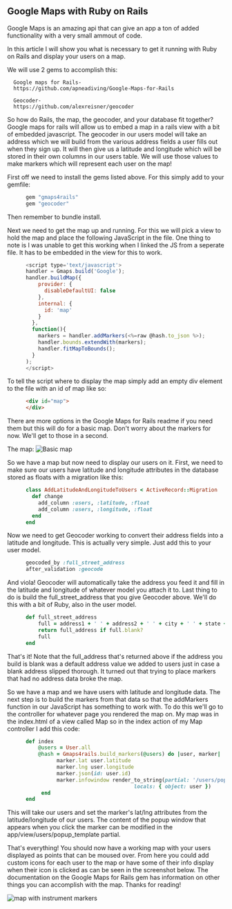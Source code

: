 ## Google Maps with Ruby on Rails

Google Maps is an amazing api that can give an app a ton of added functionality with a very small ammout of code.

In this article I will show you what is necessary to get it running with Ruby on Rails and display your users on a map.

We will use 2 gems to accomplish this:

      Google maps for Rails-
      https://github.com/apneadiving/Google-Maps-for-Rails
      
      Geocoder-
      https://github.com/alexreisner/geocoder
            
  So how do Rails, the map, the geocoder, and your database fit together? Google maps for rails will allow us to embed a map in a rails view with a bit of embedded javascript. The geocoder in our users model will take an address which we will build from the various address fields a user fills out when they sign up. It will then give us a latitude and longitude which will be stored in their own columns in our users table. We will use those values to make markers which will represent each user on the map!

First off we need to install the gems listed above. For this simply add to your gemfile:

```ruby
      gem "gmaps4rails"
      gem "geocoder"
```

Then remember to bundle install.

Next we need to get the map up and running. For this we will pick a view to hold the map and place the following JavaScript in the file. One thing to note is I was unable to get this working when I linked the JS from a seperate file. It has to be embedded in the view for this to work.

```javascript
      <script type='text/javascript'>
      handler = Gmaps.build('Google');
      handler.buildMap({
          provider: {
            disableDefaultUI: false
          },
          internal: {
            id: 'map'
          }
        },
        function(){
          markers = handler.addMarkers(<%=raw @hash.to_json %>);
          handler.bounds.extendWith(markers);
          handler.fitMapToBounds();
        }
      );
      </script>
```

To tell the script where to display the map simply add an empty div element to the file with an id of map like so:

```html
      <div id="map">
      </div>
```
      
There are more options in the Google Maps for Rails readme if you need them but this will do for a basic map. Don't worry about the markers for now. We'll get to those in a second. 

The map:
![Basic map](https://raw.githubusercontent.com/NickManos/Screenshots/master/map.png "Basic Google Map") 

So we have a map but now need to display our users on it. First, we need to make sure our users have latitude and longitude attributes in the database stored as floats with a migration like this:

```ruby
      class AddLatitudeAndLongitudeToUsers < ActiveRecord::Migration
        def change
          add_column :users, :latitude, :float
          add_column :users, :longitude, :float
        end
      end
```

Now we need to get Geocoder working to convert their address fields into a latitude and longitude. This is actually very simple. Just add this to your user model.

```ruby
      geocoded_by :full_street_address
      after_validation :geocode
```

And viola! Geocoder will automatically take the address you feed it and fill in the latitude and longitude of whatever model you attach it to. Last thing to do is build the full_street_address that you give Geocoder above. We'll do this with a bit of Ruby, also in the user model.
      
```ruby
      def full_street_address
          full = address1 + ' ' + address2 + ' ' + city + ' ' + state + ' ' + zip
          return full_address if full.blank?
          full
      end
```

That's it! Note that the full_address that's returned above if the address you build is blank was a default address value we added to users just in case a blank address slipped thorough. It turned out that trying to place markers that had no address data broke the map.

So we have a map and we have users with latitude and longitude data. The next step is to build the markers from that data so that the addMarkers function in our JavaScript has something to work with. To do this we'll go to the controller for whatever page you rendered the map on. My map was in the index.html of a view called Map so in the index action of my Map controller I add this code:

```ruby
      def index
          @users = User.all
          @hash = Gmaps4rails.build_markers(@users) do |user, marker|
                marker.lat user.latitude
                marker.lng user.longitude
                marker.json(id: user.id)
                marker.infowindow render_to_string(partial: '/users/popup_template',
                                         locals: { object: user })
           end
      end
```

This will take our users and set the marker's lat/lng attributes from the latitude/longitude of our users. The content of the popup window that appears when you click the marker can be modified in the app/view/users/popup_template partial.

That's everything! You should now have a working map with your users displayed as points that can be moused over. From here you could add custom icons for each user to the map or have some of their info display when their icon is clicked as can be seen in the screenshot below. The documentation on the Google Maps for Rails gem has information on other things you can accomplish with the map. Thanks for reading!

![map with instrument markers](https://raw.githubusercontent.com/NickManos/Screenshots/master/map_with_markers2.png "Map with instrument markers and user info.") 

